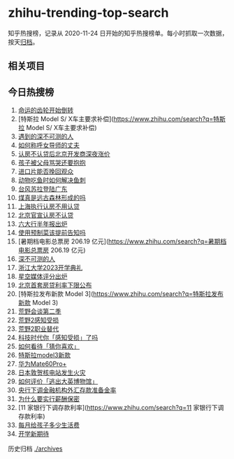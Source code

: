 # zhihu-trending-top-search

知乎热搜榜，记录从 2020-11-24
日开始的知乎热搜榜单。每小时抓取一次数据，按天[归档](./archives)。

## 相关项目

## 今日热搜榜

<!-- BEGIN -->
<!-- 最后更新时间 Sat Sep 02 2023 23:06:01 GMT+0800 (China Standard Time) -->

1. [命运的齿轮开始倒转](https://www.zhihu.com/search?q=命运的齿轮开始倒转)
1. [特斯拉 Model S/ X车主要求补偿](https://www.zhihu.com/search?q=特斯拉 Model
   S/ X车主要求补偿)
1. [遇到的深不可测的人](https://www.zhihu.com/search?q=遇到的深不可测的人)
1. [如何称呼女导师的丈夫](https://www.zhihu.com/search?q=如何称呼女导师的丈夫)
1. [认房不认贷后北京开发商深夜涨价](https://www.zhihu.com/search?q=认房不认贷后北京开发商深夜涨价)
1. [孩子被父母骂哭还要抱抱](https://www.zhihu.com/search?q=孩子被父母骂哭还要抱抱)
1. [进口片能否挽回观众](https://www.zhihu.com/search?q=进口片能否挽回观众)
1. [动物吃鱼时如何解决鱼刺](https://www.zhihu.com/search?q=动物吃鱼时如何解决鱼刺)
1. [台风苏拉登陆广东](https://www.zhihu.com/search?q=台风苏拉登陆广东)
1. [煤真是远古森林形成的吗](https://www.zhihu.com/search?q=煤真是远古森林形成的吗)
1. [上海执行认房不用认贷](https://www.zhihu.com/search?q=上海执行认房不用认贷)
1. [北京官宣认房不认贷](https://www.zhihu.com/search?q=北京官宣认房不认贷)
1. [六大行半年报出炉](https://www.zhihu.com/search?q=六大行半年报出炉)
1. [使用预制菜该提前告知吗](https://www.zhihu.com/search?q=使用预制菜该提前告知吗)
1. [暑期档电影总票房 206.19
   亿元](https://www.zhihu.com/search?q=暑期档电影总票房 206.19 亿元)
1. [深不可测的人](https://www.zhihu.com/search?q=深不可测的人)
1. [浙江大学2023开学典礼](https://www.zhihu.com/search?q=浙江大学2023开学典礼)
1. [星空媒体评分出炉](https://www.zhihu.com/search?q=星空媒体评分出炉)
1. [北京首套房贷利率下限公布](https://www.zhihu.com/search?q=北京首套房贷利率下限公布)
1. [特斯拉发布新款 Model 3](https://www.zhihu.com/search?q=特斯拉发布新款
   Model 3)
1. [荒野会谈第二季](https://www.zhihu.com/search?q=荒野会谈第二季)
1. [荒野2感知受损](https://www.zhihu.com/search?q=荒野2感知受损)
1. [荒野2职业替代](https://www.zhihu.com/search?q=荒野2职业替代)
1. [科技时代你「感知受损」了吗](https://www.zhihu.com/search?q=科技时代你「感知受损」了吗)
1. [如何看待「猜你喜欢」](https://www.zhihu.com/search?q=如何看待「猜你喜欢」)
1. [特斯拉model3新款](https://www.zhihu.com/search?q=特斯拉model3新款)
1. [华为Mate60Pro+](https://www.zhihu.com/search?q=华为Mate60Pro+)
1. [日本敦贺核电站发生火灾](https://www.zhihu.com/search?q=日本敦贺核电站发生火灾)
1. [如何评价「逃出大英博物馆」](https://www.zhihu.com/search?q=如何评价「逃出大英博物馆」)
1. [央行下调金融机构外汇存款准备金率](https://www.zhihu.com/search?q=央行下调金融机构外汇存款准备金率)
1. [为什么要实行薪酬保密](https://www.zhihu.com/search?q=为什么要实行薪酬保密)
1. [11 家银行下调存款利率](https://www.zhihu.com/search?q=11 家银行下调存款利率)
1. [每月给孩子多少生活费](https://www.zhihu.com/search?q=每月给孩子多少生活费)
1. [开学新期待](https://www.zhihu.com/search?q=开学新期待)

<!-- END -->

历史归档 [./archives](./archives)
